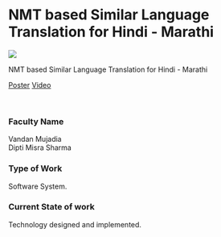 # NMT based Similar Language Translation for Hindi - Marathi

![](36.%20NMT%20based%20Similar%20Language%20Translation%20for%20Hindi%20-%20Marathi.png)

NMT based Similar Language Translation for Hindi - Marathi

[Poster](36.%20NMT%20based%20Similar%20Language%20Translation%20for%20Hindi%20-%20Marathi.pdf)
[Video](controls)

<br>


### Faculty Name

Vandan Mujadia<br>
Dipti Misra Sharma


### Type of Work

Software System.


### Current State of work

Technology designed and implemented.
